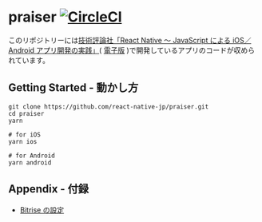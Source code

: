 # praiser [![CircleCI](https://circleci.com/gh/react-native-jp/praiser.svg?style=svg)](https://circleci.com/gh/react-native-jp/praiser)

このリポジトリーには[技術評論社「React Native ～ JavaScript による iOS／Android アプリ開発の実践」](https://gihyo.jp/book/2020/978-4-297-11391-9)( [電子版](https://gihyo.jp/dp/ebook/2020/978-4-297-11392-6) )で開発しているアプリのコードが収められています。

## Getting Started - 動かし方

```console
git clone https://github.com/react-native-jp/praiser.git
cd praiser
yarn

# for iOS
yarn ios

# for Android
yarn android
```

## Appendix - 付録

- [Bitrise の設定](https://github.com/react-native-jp/praiser/wiki/bitrise.yml)
